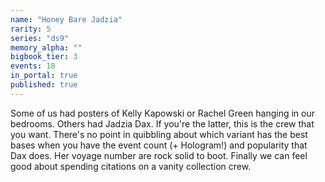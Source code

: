 ```yaml
---
name: "Honey Bare Jadzia"
rarity: 5
series: "ds9"
memory_alpha: ""
bigbook_tier: 3
events: 18
in_portal: true
published: true
---
```


Some of us had posters of Kelly Kapowski or Rachel Green hanging in our bedrooms. Others had Jadzia Dax. If you're the latter, this is the crew that you want. There's no point in quibbling about which variant has the best bases when you have the event count (+ Hologram!) and popularity that Dax does. Her voyage number are rock solid to boot. Finally we can feel good about spending citations on a vanity collection crew.
